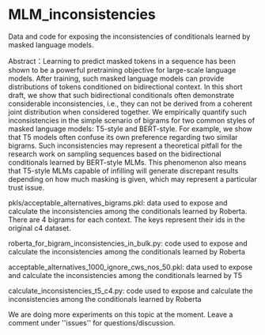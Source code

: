 # MLM_inconsistencies
Data and code for exposing the inconsistencies of conditionals learned by masked language models.

Abstract：Learning to predict masked tokens in a sequence has been shown to be a powerful pretraining objective for large-scale language models. After training, such masked language models can provide distributions of tokens conditioned on bidirectional context. In this short draft, we show that such bidirectional conditionals often demonstrate considerable inconsistencies, i.e., they can not be derived from a coherent joint distribution when considered together. We empirically quantify such inconsistencies in the simple scenario of bigrams for two common styles of masked language models: T5-style and BERT-style. For example, we show that T5 models often confuse its own preference regarding two similar bigrams. Such inconsistencies may represent a theoretical pitfall for the research work on sampling sequences based on the bidirectional conditionals learned by BERT-style MLMs. This phenomenon also means that T5-style MLMs capable of infilling will generate discrepant results depending on how much masking is given, which may represent a particular trust issue.

pkls/acceptable_alternatives_bigrams.pkl: data used to expose and calculate the inconsistencies among the conditionals learned by Roberta. There are 4 bigrams for each context. The keys represent their ids in the original c4 dataset.

roberta_for_bigram_inconsistencies_in_bulk.py: code used to expose and calculate the inconsistencies among the conditionals learned by Roberta

acceptable_alternatives_1000_ignore_cws_nos_50.pkl: data used to expose and calculate the inconsistencies among the conditionals learned by T5

calculate_inconsistencies_t5_c4.py: code used to expose and calculate the inconsistencies among the conditionals learned by Roberta

We are doing more experiments on this topic at the moment. Leave a comment under ''issues'' for questions/discussion.

